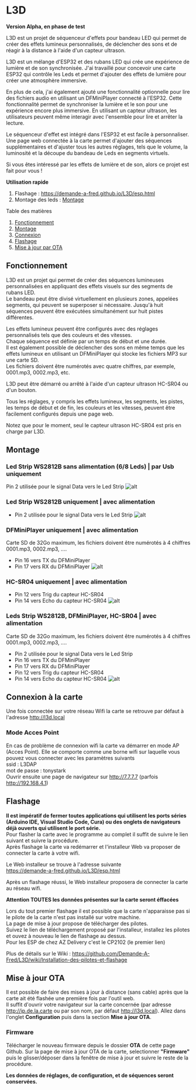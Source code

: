 # L3D
**Version Alpha, en phase de test**

L3D est un projet de séquenceur d'effets pour bandeau LED qui permet de créer des effets lumineux personnalisés, de déclencher des sons et de réagir à la distance à l'aide d'un capteur ultrason.

L3D est un mélange d'ESP32 et des rubans LED qui crée une expérience de lumière et de son synchronisée. J'ai travaillé pour concevoir une carte ESP32 qui contrôle les Leds et permet d'ajouter des effets de lumière pour créer une atmosphère immersive.

En plus de cela, j'ai également ajouté une fonctionnalité optionnelle pour lire des fichiers audio en utilisant un DFMiniPlayer connecté à l'ESP32. Cette fonctionnalité permet de synchroniser la lumière et le son pour une expérience encore plus immersive. En utilisant un capteur ultrason, les utilisateurs peuvent même interagir avec l'ensemble pour lire et arrêter la lecture.

Le séquenceur d'effet est intégré dans l'ESP32 et est facile à personnaliser. Une page web connectée à la carte permet d'ajouter des séquences supplémentaires et d'ajuster tous les autres réglages, tels que le volume, la luminosité et la découpe du bandeau de Leds en segments virtuels.

Si vous êtes intéressé par les effets de lumière et de son, alors ce projet est fait pour vous !

**Utilisation rapide**
1) Flashage : https://demande-a-fred.github.io/L3D/esp.html
2) Montage des leds : [Montage](#montage)

Table des matières

1. [Fonctionnement](#fonctionnement)
2. [Montage](#montage)
3. [Connexion](#connexion-%C3%A0-la-carte)
4. [Flashage](#flashage)
5. [Mise à jour par OTA](#mise-%C3%A0-jour-ota)
   
## Fonctionnement 

L3D est un projet qui permet de créer des séquences lumineuses personnalisées en appliquant des effets visuels sur des segments de rubans LED.\
Le bandeau peut être divisé virtuellement en plusieurs zones, appelées segments, qui peuvent se superposer si nécessaire. Jusqu'à huit séquences peuvent être exécutées simultanément sur huit pistes différentes.

Les effets lumineux peuvent être configurés avec des réglages personnalisés tels que des couleurs et des vitesses.\
Chaque séquence est définie par un temps de début et une durée.\
Il est également possible de déclencher des sons en même temps que les effets lumineux en utilisant un DFMiniPlayer qui stocke les fichiers MP3 sur une carte SD.\
Les fichiers doivent être numérotés avec quatre chiffres, par exemple, 0001.mp3, 0002.mp3, etc.

L3D peut être démarré ou arrêté à l'aide d'un capteur ultrason HC-SR04 ou d'un bouton.

Tous les réglages, y compris les effets lumineux, les segments, les pistes, les temps de début et de fin, les couleurs et les vitesses, peuvent être facilement configurés depuis une page web.

Notez que pour le moment, seul le capteur ultrason HC-SR04 est pris en charge par L3D.


## Montage

### Led Strip WS2812B sans alimentation (6/8 Leds) | par Usb uniquement
Pin 2 utilisée pour le signal Data vers le Led Strip
![alt](Img/Led_Usb_bb.jpg)

### Led Strip WS2812B uniquement | avec alimentation
- Pin 2 utilisée pour le signal Data vers le Led Strip
![alt](Img/Leds.jpg)

### DFMiniPlayer uniquement | avec alimentation
Carte SD de 32Go maximum, les fichiers doivent être numérotés à 4 chiffres 0001.mp3, 0002.mp3, ....
- Pin 16 vers TX du DFMiniPlayer
- Pin 17 vers RX du DFMiniPlayer
![alt](Img/mp3_bb.jpg)

### HC-SR04 uniquement | avec alimentation
- Pin 12 vers Trig du capteur HC-SR04
- Pin 14 vers Echo du capteur HC-SR04
![alt](Img/hc-sr04_bb.jpg)

### Leds Strip WS2812B, DFMiniPlayer, HC-SR04 | avec alimentation
Carte SD de 32Go maximum, les fichiers doivent être numérotés à 4 chiffres 0001.mp3, 0002.mp3, ....
- Pin 2 utilisée pour le signal Data vers le Led Strip
- Pin 16 vers TX du DFMiniPlayer
- Pin 17 vers RX du DFMiniPlayer
- Pin 12 vers Trig du capteur HC-SR04
- Pin 14 vers Echo du capteur HC-SR04
![alt](Img/all_bb.jpg)

## Connexion à la carte

Une fois connectée sur votre réseau Wifi la carte se retrouve par défaut à l'adresse http://l3d.local

### Mode Acces Point
En cas de problème de connexion wifi la carte va démarrer en mode AP (Acces Point). Elle se comporte comme une borne wifi sur laquelle vous pouvez vous connecter avec les paramètres suivants\
ssid : L3DAP\
mot de passe : tonystark\
Ouvrir ensuite une page de navigateur sur http://7.7.7.7 (parfois http://192.168.4.1)

## Flashage
**Il est impératif de fermer toutes applications qui utilisent les ports séries (Arduino IDE, Visual Studio Code, Cura) ou des onglets de navigateurs déjà ouverts qui utilisent le port série.**\
Pour flasher la carte avec le programme au complet il suffit de suivre le lien suivant et suivre la procédure.\
Après flashage la carte va redémarrer et l'installeur Web va proposer de connecter la carte à votre wifi.

Le Web installeur se trouve à l'adresse suivante \
https://demande-a-fred.github.io/L3D/esp.html

Après un flashage réussi, le Web installeur proposera de connecter la carte au réseau wifi.

**Attention TOUTES les données présentes sur la carte seront éffacées**

Lors du tout premier flashage il est possible que la carte n'apparaisse pas si le pilote de la carte n'est pas installé sur votre machine.\
La page de mise à jour propose de télécharger des pilotes.\
Suivez le lien de téléchargement proposé par l'installeur, installez les pilotes et ouvez à nouveau le lien de flashage au dessus.\
Pour les ESP de chez AZ Delivery c'est le CP2102 (le premier lien)

Plus de détails sur le Wiki : https://github.com/Demande-A-Fred/L3D/wiki/Installation-des-pilotes-et-flashage
## Mise à jour OTA

Il est possible de faire des mises à jour à distance (sans cable) après que la carte ait été flashée une première fois par l'outil web.\
Il suffit d'ouvrir votre navigateur sur la carte concernée (par adresse http://ip.de.la.carte ou par son nom, par défaut http://l3d.local). Allez dans l'onglet **Configuration** puis dans la section **Mise à jour OTA**.


   
### Firmware

Télécharger le nouveau firmware depuis le dossier **OTA** de cette page Github.
Sur la page de mise à jour OTA de la carte, selectionner **"Firmware"** puis le glisser/déposer dans la fenêtre de mise à jour et suivre le reste de la procédure.

**Les données de réglages, de configuration, et de séquences seront conservées.**
